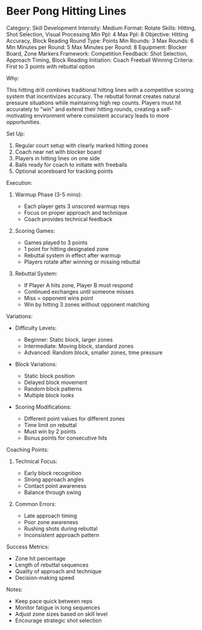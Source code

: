 # Beer Pong Hitting Lines

Category: Skill Development
Intensity: Medium
Format: Rotate
Skills: Hitting, Shot Selection, Visual Processing
Min Ppl: 4
Max Ppl: 8
Objective: Hitting Accuracy, Block Reading
Round Type: Points
Min Rounds: 3
Max Rounds: 6
Min Minutes per Round: 5
Max Minutes per Round: 8
Equipment: Blocker Board, Zone Markers
Framework: Competition
Feedback: Shot Selection, Approach Timing, Block Reading
Initiation: Coach Freeball
Winning Criteria: First to 3 points with rebuttal option

Why:

This hitting drill combines traditional hitting lines with a competitive scoring system that incentivizes accuracy. The rebuttal format creates natural pressure situations while maintaining high rep counts. Players must hit accurately to "win" and extend their hitting rounds, creating a self-motivating environment where consistent accuracy leads to more opportunities.

Set Up:

1. Regular court setup with clearly marked hitting zones
2. Coach near net with blocker board
3. Players in hitting lines on one side
4. Balls ready for coach to initiate with freeballs
5. Optional scoreboard for tracking points

Execution:

1. Warmup Phase (3-5 mins):
   - Each player gets 3 unscored warmup reps
   - Focus on proper approach and technique
   - Coach provides technical feedback

2. Scoring Games:
   - Games played to 3 points
   - 1 point for hitting designated zone
   - Rebuttal system in effect after warmup
   - Players rotate after winning or missing rebuttal

3. Rebuttal System:
   - If Player A hits zone, Player B must respond
   - Continued exchanges until someone misses
   - Miss = opponent wins point
   - Win by hitting 3 zones without opponent matching

Variations:

- Difficulty Levels:
  - Beginner: Static block, larger zones
  - Intermediate: Moving block, standard zones
  - Advanced: Random block, smaller zones, time pressure

- Block Variations:
  - Static block position
  - Delayed block movement
  - Random block patterns
  - Multiple block looks

- Scoring Modifications:
  - Different point values for different zones
  - Time limit on rebuttal
  - Must win by 2 points
  - Bonus points for consecutive hits

Coaching Points:

1. Technical Focus:
   - Early block recognition
   - Strong approach angles
   - Contact point awareness
   - Balance through swing

2. Common Errors:
   - Late approach timing
   - Poor zone awareness
   - Rushing shots during rebuttal
   - Inconsistent approach pattern

Success Metrics:
- Zone hit percentage
- Length of rebuttal sequences
- Quality of approach and technique
- Decision-making speed

Notes:
- Keep pace quick between reps
- Monitor fatigue in long sequences
- Adjust zone sizes based on skill level
- Encourage strategic shot selection